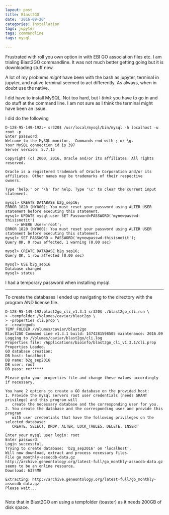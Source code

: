 ```yaml
---
layout: post
title: Blast2GO
date: '2016-09-20'
categories: Installation
tags: jupyter
tags: commandline
tags: mysql

---
```





Frustrated with roll you own option in with EBI GO association files etc. I am trialing Blast2GO commandline. 
It was not much better getting going but it is downloading stuff now.    

A lot of my problems _might_ have been with the bash as jupyter, terminal in jupyter, and native terminal seemed to act differently.
As always, when in doubt use the native.

I did have to install MySQL. Not too hard, but I _think_ you have to go in and do stuff at the command line. I am not sure as I think the
terminal might have been an issue. 

I did do the following

```
D-128-95-149-192:~ sr320$ /usr/local/mysql/bin/mysql -h localhost -u root -p
Enter password: 
Welcome to the MySQL monitor.  Commands end with ; or \g.
Your MySQL connection id is 397
Server version: 5.7.15

Copyright (c) 2000, 2016, Oracle and/or its affiliates. All rights reserved.

Oracle is a registered trademark of Oracle Corporation and/or its
affiliates. Other names may be trademarks of their respective
owners.

Type 'help;' or '\h' for help. Type '\c' to clear the current input statement.

mysql> CREATE DATABASE b2g_sep16;
ERROR 1820 (HY000): You must reset your password using ALTER USER statement before executing this statement.
mysql> UPDATE mysql.user SET Password=PASSWORD('mynewpasswd-thisisnotit')
    -> WHERE User='root';
ERROR 1820 (HY000): You must reset your password using ALTER USER statement before executing this statement.
mysql> SET PASSWORD = PASSWORD('mynewpasswd-thisisnotit');
Query OK, 0 rows affected, 1 warning (0.00 sec)

mysql> CREATE DATABASE b2g_sep16;
Query OK, 1 row affected (0.00 sec)

mysql> USE b2g_sep16
Database changed
mysql> status
```
I had a temporary password when installing mysql. 


---

To create the databases I ended up navigating to the directory with the program AND license file.

```
D-128-95-149-192:blast2go_cli_v1.3.1 sr320$ ./blast2go_cli.run \
> -tempfolder /Volumes/caviar/blast2go \
> -properties cli.prop \
> -creategodb
TEMP_FOLDER /Volumes/caviar/blast2go
Blast2GO Command Line v1.3.1 build: 1474281598505 maintenance: 2016.09
Logging to /Volumes/caviar/blast2go/cli.log
Properties file: /Applications/bioinfo/blast2go_cli_v1.3.1/cli.prop
Properties Loaded.
GO database creation:
DB host: localhost
DB name: b2g_sep2016
DB user: root
DB pass: re******
 
Please goto your properties file and change these values accordingly if necessary.
 
You have 2 options to create a GO database on the provided host:
1. Provide the mysql servers root user credentials (needs GRANT privilege) and this program will
   create the necessary database and the corresponding user for you.
2. You create the database and the corresponding user and provide this program
   with user credentials that have the following privileges on the selected database:
   CREATE, SELECT, DROP, ALTER, LOCK_TABLES, DELETE, INSERT
   
Enter your mysql user login: root
Enter password: 
Login successful.
Trying to create database: 'b2g_sep2016' on 'localhost'.
Will now download, extract and process necessary files.
File go_monthly-assocdb-data.gz
http://archive.geneontology.org/latest-full/go_monthly-assocdb-data.gz seems to be an online resource.
Download: 6374MB

Extracting: http://archive.geneontology.org/latest-full/go_monthly-assocdb-data.gz
Please wait...
   
```   
   
   
Note that in Blast2GO am using a tempfolder (toaster) as it needs 200GB of disk space.   

